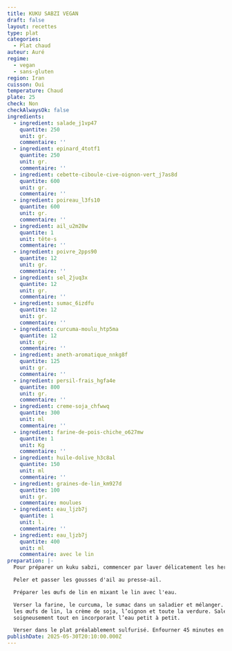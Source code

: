 ```yaml
---
title: KUKU SABZI VEGAN
draft: false
layout: recettes
type: plat
categories:
  - Plat chaud
auteur: Auré
regime:
  - vegan
  - sans-gluten
region: Iran
cuisson: Oui
temperature: Chaud
plate: 25
check: Non
checkAlwaysOk: false
ingredients:
  - ingredient: salade_j1vp47
    quantite: 250
    unit: gr.
    commentaire: ''
  - ingredient: epinard_4totf1
    quantite: 250
    unit: gr.
    commentaire: ''
  - ingredient: cebette-ciboule-cive-oignon-vert_j7as8d
    quantite: 600
    unit: gr.
    commentaire: ''
  - ingredient: poireau_l3fs10
    quantite: 600
    unit: gr.
    commentaire: ''
  - ingredient: ail_u2m28w
    quantite: 1
    unit: tête·s
    commentaire: ''
  - ingredient: poivre_2pps90
    quantite: 12
    unit: gr.
    commentaire: ''
  - ingredient: sel_2juq3x
    quantite: 12
    unit: gr.
    commentaire: ''
  - ingredient: sumac_6izdfu
    quantite: 12
    unit: gr.
    commentaire: ''
  - ingredient: curcuma-moulu_htp5ma
    quantite: 12
    unit: gr.
    commentaire: ''
  - ingredient: aneth-aromatique_nnkg8f
    quantite: 125
    unit: gr.
    commentaire: ''
  - ingredient: persil-frais_hgfa4e
    quantite: 800
    unit: gr.
    commentaire: ''
  - ingredient: creme-soja_chfwwq
    quantite: 300
    unit: ml
    commentaire: ''
  - ingredient: farine-de-pois-chiche_o627mw
    quantite: 1
    unit: Kg
    commentaire: ''
  - ingredient: huile-dolive_h3c8al
    quantite: 150
    unit: ml
    commentaire: ''
  - ingredient: graines-de-lin_km927d
    quantite: 100
    unit: gr.
    commentaire: moulues
  - ingredient: eau_ljzb7j
    quantite: 1
    unit: l.
    commentaire: ''
  - ingredient: eau_ljzb7j
    quantite: 400
    unit: ml
    commentaire: avec le lin
preparation: |-
  Pour préparer un kuku sabzi, commencer par laver délicatement les herbes puis émincer tout.  Le hachis ne doit pas ressembler à une purée d’herbes.

  Peler et passer les gousses d'ail au presse-ail.

  Préparer les œufs de lin en mixant le lin avec l'eau.

  Verser la farine, le curcuma, le sumac dans un saladier et mélanger. Incorporer
  les œufs de lin, la crème de soja, l’oignon et toute la verdure. Saler, poivrer, mélanger
  soigneusement tout en incorporant l’eau petit à petit.

  Verser dans le plat préalablement sulfurisé. Enfourner 45 minutes en vérifiant de temps en temps.
publishDate: 2025-05-30T20:10:00.000Z
---
```

